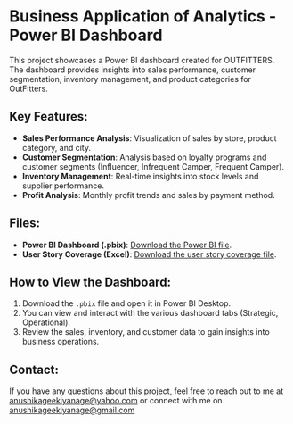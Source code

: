 # Business Application of Analytics - Power BI Dashboard

This project showcases a Power BI dashboard created for OUTFITTERS. The dashboard provides insights into sales performance, customer segmentation, inventory management, and product categories for OutFitters. 

## Key Features:
- **Sales Performance Analysis**: Visualization of sales by store, product category, and city.
- **Customer Segmentation**: Analysis based on loyalty programs and customer segments (Influencer, Infrequent Camper, Frequent Camper).
- **Inventory Management**: Real-time insights into stock levels and supplier performance.
- **Profit Analysis**: Monthly profit trends and sales by payment method.

## Files:
- **Power BI Dashboard (.pbix)**: [Download the Power BI file](link_to_pbix_file).
- **User Story Coverage (Excel)**: [Download the user story coverage file](link_to_excel_file).

## How to View the Dashboard:
1. Download the `.pbix` file and open it in Power BI Desktop.
2. You can view and interact with the various dashboard tabs (Strategic, Operational).
3. Review the sales, inventory, and customer data to gain insights into business operations.

## Contact:
If you have any questions about this project, feel free to reach out to me at anushikageekiyanage@yahoo.com or connect with me on anushikageekiyanage@gmail.com
